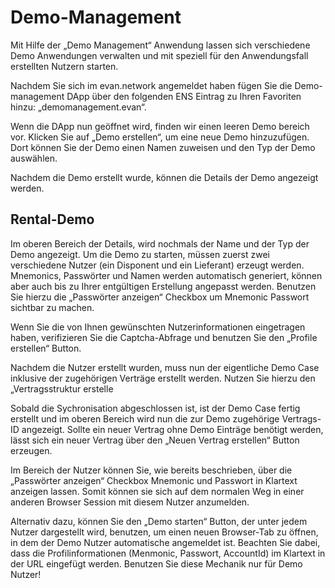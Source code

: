 # Demo-Management

Mit Hilfe der „Demo Management“ Anwendung lassen sich verschiedene Demo Anwendungen verwalten und mit speziell für den Anwendungsfall erstellten Nutzern starten.

Nachdem Sie sich im evan.network angemeldet haben fügen Sie die Demo-management DApp über den folgenden ENS Eintrag zu Ihren Favoriten hinzu: „demomanagement.evan“.

Wenn die DApp nun geöffnet wird, finden wir einen leeren Demo bereich vor. Klicken Sie auf „Demo erstellen“, um eine neue Demo hinzuzufügen. Dort können Sie der Demo einen Namen zuweisen und den Typ der Demo auswählen.

Nachdem die Demo erstellt wurde, können die Details der Demo angezeigt werden.

## Rental-Demo

Im oberen Bereich der Details, wird nochmals der Name und der Typ der Demo angezeigt. Um die Demo zu starten, müssen zuerst zwei verschiedene Nutzer (ein Disponent und ein Lieferant) erzeugt werden. Mnemonics, Passwörter und Namen werden automatisch generiert, können aber auch bis zu Ihrer entgültigen Erstellung angepasst werden. Benutzen Sie hierzu die „Passwörter anzeigen“ Checkbox um Mnemonic Passwort sichtbar zu machen.

Wenn Sie die von Ihnen gewünschten Nutzerinformationen eingetragen haben, verifizieren Sie die Captcha-Abfrage und benutzen Sie den „Profile erstellen“ Button.

Nachdem die Nutzer erstellt wurden, muss nun der eigentliche Demo Case inklusive der zugehörigen Verträge erstellt werden. Nutzen Sie hierzu den „Vertragsstruktur erstelle

Sobald die Sychronisation abgeschlossen ist, ist der Demo Case fertig erstellt und im oberen Bereich wird nun die zur Demo zugehörige Vertrags-ID angezeigt. Sollte ein neuer Vertrag ohne Demo Einträge benötigt werden, lässt sich ein neuer Vertrag über den „Neuen Vertrag erstellen“ Button erzeugen.

Im Bereich der Nutzer können Sie, wie bereits beschrieben, über die „Passwörter anzeigen“ Checkbox Mnemonic und Passwort in Klartext anzeigen lassen. Somit können sie sich auf dem normalen Weg in einer anderen Browser Session mit diesem Nutzer anzumelden.

Alternativ dazu, können Sie den „Demo starten“ Button, der unter jedem Nutzer dargestellt wird, benutzen, um einen neuen Browser-Tab zu öffnen, in dem der Demo Nutzer automatische angemeldet ist. Beachten Sie dabei, dass die Profilinformationen (Menmonic, Passwort, AccountId) im Klartext in der URL eingefügt werden. Benutzen Sie diese Mechanik nur für Demo Nutzer!